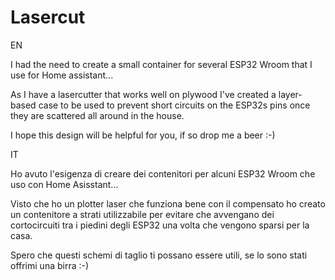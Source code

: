 # Lasercut



EN

I had the need to create a small container for several ESP32 Wroom that I use for Home assistant... 

As I have a lasercutter that works well on plywood I've created a layer-based case to be used to prevent 
short circuits on the ESP32s pins once they are scattered all around in the house.


I hope this design will be helpful for you, if so drop me a beer :-)




IT

Ho avuto l'esigenza di creare dei contenitori per alcuni ESP32 Wroom che uso con Home Asisstant...

Visto che ho un plotter laser che funziona bene con il compensato ho creato un contenitore a strati utilizzabile
per evitare che avvengano dei cortocircuiti tra i piedini degli ESP32 una volta che vengono sparsi per la casa.

Spero che questi schemi di taglio ti possano essere utili, se lo sono stati offrimi una birra :-)
